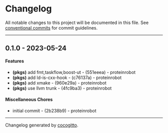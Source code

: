 # Changelog
All notable changes to this project will be documented in this file. See [conventional commits](https://www.conventionalcommits.org/) for commit guidelines.

- - -
## 0.1.0 - 2023-05-24
#### Features
- **(pkgs)** add fmt,taskflow,boost-ut - (551eeea) - proteinrobot
- **(pkgs)** add ld-is-cxx-hook - (c76137a) - proteinrobot
- **(pkgs)** add xmake - (960e29a) - proteinrobot
- **(pkgs)** use llvm trunk - (4fc9ba3) - proteinrobot
#### Miscellaneous Chores
- initial commit - (2b238b9) - proteinrobot

- - -

Changelog generated by [cocogitto](https://github.com/cocogitto/cocogitto).